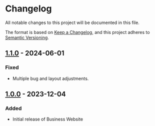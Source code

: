 # Changelog

All notable changes to this project will be documented in this file.

The format is based on [Keep a Changelog](https://keepachangelog.com/en/1.1.0/),
and this project adheres to [Semantic Versioning](https://semver.org/spec/v2.0.0.html).

## [1.1.0] - 2024-06-01

### Fixed

- Multiple bug and layout adjustments.

## [1.0.0] - 2023-12-04

### Added

- Initial release of Business Website

[1.1.0]: https://github.com/scottgriv/Business-Website//compare/v1.0.0...v1.1.0
[1.0.0]: https://github.com/scottgriv/Business-Website/releases/tag/v1.0.0
